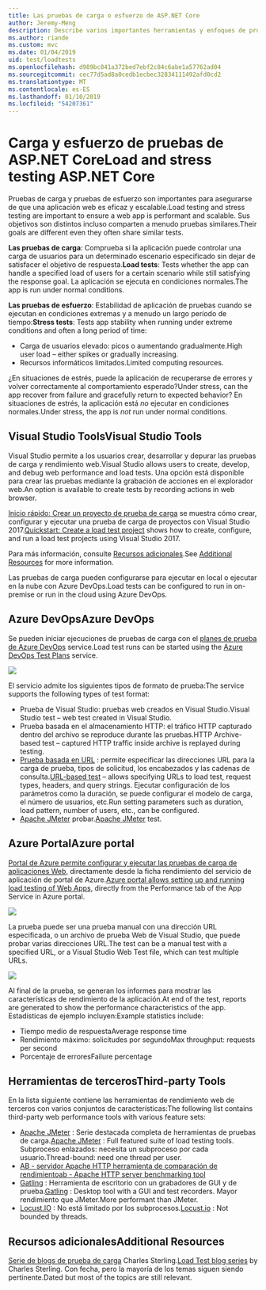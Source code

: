 ```yaml
---
title: Las pruebas de carga o esfuerzo de ASP.NET Core
author: Jeremy-Meng
description: Describe varios importantes herramientas y enfoques de pruebas de carga y las aplicaciones ASP.NET Core de prueba de carga.
ms.author: riande
ms.custom: mvc
ms.date: 01/04/2019
uid: test/loadtests
ms.openlocfilehash: d989bc841a372bed7ebf2c84c6abe1a57762ad04
ms.sourcegitcommit: cec77d5ad8a0cedb1ecbec32834111492afd0cd2
ms.translationtype: MT
ms.contentlocale: es-ES
ms.lasthandoff: 01/10/2019
ms.locfileid: "54207361"
---
```

# <a name="load-and-stress-testing-aspnet-core"></a><span data-ttu-id="4404b-103">Carga y esfuerzo de pruebas de ASP.NET Core</span><span class="sxs-lookup"><span data-stu-id="4404b-103">Load and stress testing ASP.NET Core</span></span>

<span data-ttu-id="4404b-104">Pruebas de carga y pruebas de esfuerzo son importantes para asegurarse de que una aplicación web es eficaz y escalable.</span><span class="sxs-lookup"><span data-stu-id="4404b-104">Load testing and stress testing are important to ensure a web app is performant and scalable.</span></span> <span data-ttu-id="4404b-105">Sus objetivos son distintos incluso comparten a menudo pruebas similares.</span><span class="sxs-lookup"><span data-stu-id="4404b-105">Their goals are different even they often share similar tests.</span></span>

<span data-ttu-id="4404b-106">**Las pruebas de carga**: Comprueba si la aplicación puede controlar una carga de usuarios para un determinado escenario especificado sin dejar de satisfacer el objetivo de respuesta.</span><span class="sxs-lookup"><span data-stu-id="4404b-106">**Load tests**: Tests whether the app can handle a specified load of users for a certain scenario while still satisfying the response goal.</span></span> <span data-ttu-id="4404b-107">La aplicación se ejecuta en condiciones normales.</span><span class="sxs-lookup"><span data-stu-id="4404b-107">The app is run under normal conditions.</span></span>

<span data-ttu-id="4404b-108">**Las pruebas de esfuerzo**: Estabilidad de aplicación de pruebas cuando se ejecutan en condiciones extremas y a menudo un largo período de tiempo:</span><span class="sxs-lookup"><span data-stu-id="4404b-108">**Stress tests**: Tests app stability when running under extreme conditions and often a long period of time:</span></span>

* <span data-ttu-id="4404b-109">Carga de usuarios elevado: picos o aumentando gradualmente.</span><span class="sxs-lookup"><span data-stu-id="4404b-109">High user load – either spikes or gradually increasing.</span></span>
* <span data-ttu-id="4404b-110">Recursos informáticos limitados.</span><span class="sxs-lookup"><span data-stu-id="4404b-110">Limited computing resources.</span></span>  

<span data-ttu-id="4404b-111">¿En situaciones de estrés, puede la aplicación de recuperarse de errores y volver correctamente al comportamiento esperado?</span><span class="sxs-lookup"><span data-stu-id="4404b-111">Under stress, can the app recover from failure and gracefully return to expected behavior?</span></span> <span data-ttu-id="4404b-112">En situaciones de estrés, la aplicación está *no* ejecutar en condiciones normales.</span><span class="sxs-lookup"><span data-stu-id="4404b-112">Under stress, the app is *not* run under normal conditions.</span></span>

## <a name="visual-studio-tools"></a><span data-ttu-id="4404b-113">Visual Studio Tools</span><span class="sxs-lookup"><span data-stu-id="4404b-113">Visual Studio Tools</span></span>

<span data-ttu-id="4404b-114">Visual Studio permite a los usuarios crear, desarrollar y depurar las pruebas de carga y rendimiento web.</span><span class="sxs-lookup"><span data-stu-id="4404b-114">Visual Studio allows users to create, develop, and debug web performance and load tests.</span></span> <span data-ttu-id="4404b-115">Una opción está disponible para crear las pruebas mediante la grabación de acciones en el explorador web.</span><span class="sxs-lookup"><span data-stu-id="4404b-115">An option is available to create tests by recording actions in web browser.</span></span>

<span data-ttu-id="4404b-116">[Inicio rápido: Crear un proyecto de prueba de carga](/visualstudio/test/quickstart-create-a-load-test-project?view=vs-2017) se muestra cómo crear, configurar y ejecutar una prueba de carga de proyectos con Visual Studio 2017.</span><span class="sxs-lookup"><span data-stu-id="4404b-116">[Quickstart: Create a load test project](/visualstudio/test/quickstart-create-a-load-test-project?view=vs-2017) shows how to create, configure, and run a load test projects using Visual Studio 2017.</span></span>

<span data-ttu-id="4404b-117">Para más información, consulte [Recursos adicionales](#add).</span><span class="sxs-lookup"><span data-stu-id="4404b-117">See [Additional Resources](#add) for more information.</span></span>

<span data-ttu-id="4404b-118">Las pruebas de carga pueden configurarse para ejecutar en local o ejecutar en la nube con Azure DevOps.</span><span class="sxs-lookup"><span data-stu-id="4404b-118">Load tests can be configured to run in on-premise or run in the cloud using Azure DevOps.</span></span>

## <a name="azure-devops"></a><span data-ttu-id="4404b-119">Azure DevOps</span><span class="sxs-lookup"><span data-stu-id="4404b-119">Azure DevOps</span></span>

<span data-ttu-id="4404b-120">Se pueden iniciar ejecuciones de pruebas de carga con el [planes de prueba de Azure DevOps](/azure/devops/test/load-test/index?view=vsts) service.</span><span class="sxs-lookup"><span data-stu-id="4404b-120">Load test runs can be started using the [Azure DevOps Test Plans](/azure/devops/test/load-test/index?view=vsts) service.</span></span>

![](./load-tests/_static/azure-devops-load-test.png)

<span data-ttu-id="4404b-121">El servicio admite los siguientes tipos de formato de prueba:</span><span class="sxs-lookup"><span data-stu-id="4404b-121">The service supports the following types of test format:</span></span>

- <span data-ttu-id="4404b-122">Prueba de Visual Studio: pruebas web creados en Visual Studio.</span><span class="sxs-lookup"><span data-stu-id="4404b-122">Visual Studio test – web test created in Visual Studio.</span></span>
- <span data-ttu-id="4404b-123">Prueba basada en el almacenamiento HTTP: el tráfico HTTP capturado dentro del archivo se reproduce durante las pruebas.</span><span class="sxs-lookup"><span data-stu-id="4404b-123">HTTP Archive-based test – captured HTTP traffic inside archive is replayed during testing.</span></span>
- <span data-ttu-id="4404b-124">[Prueba basada en URL](/azure/devops/test/load-test/get-started-simple-cloud-load-test?view=vsts) : permite especificar las direcciones URL para la carga de prueba, tipos de solicitud, los encabezados y las cadenas de consulta.</span><span class="sxs-lookup"><span data-stu-id="4404b-124">[URL-based test](/azure/devops/test/load-test/get-started-simple-cloud-load-test?view=vsts) – allows specifying URLs to load test, request types, headers, and query strings.</span></span> <span data-ttu-id="4404b-125">Ejecutar configuración de los parámetros como la duración, se puede configurar el modelo de carga, el número de usuarios, etc.</span><span class="sxs-lookup"><span data-stu-id="4404b-125">Run setting parameters such as duration, load pattern, number of users, etc., can be configured.</span></span>
- <span data-ttu-id="4404b-126">[Apache JMeter](https://jmeter.apache.org/) probar.</span><span class="sxs-lookup"><span data-stu-id="4404b-126">[Apache JMeter](https://jmeter.apache.org/) test.</span></span>

## <a name="azure-portal"></a><span data-ttu-id="4404b-127">Azure Portal</span><span class="sxs-lookup"><span data-stu-id="4404b-127">Azure portal</span></span>

<span data-ttu-id="4404b-128">[Portal de Azure permite configurar y ejecutar las pruebas de carga de aplicaciones Web,](/azure/devops/test/load-test/app-service-web-app-performance-test?view=vsts) directamente desde la ficha rendimiento del servicio de aplicación de portal de Azure.</span><span class="sxs-lookup"><span data-stu-id="4404b-128">[Azure portal allows setting up and running load testing of Web Apps,](/azure/devops/test/load-test/app-service-web-app-performance-test?view=vsts) directly from the Performance tab of the App Service in Azure portal.</span></span>

![](./load-tests/_static/azure-appservice-perf-test.png)

<span data-ttu-id="4404b-129">La prueba puede ser una prueba manual con una dirección URL especificada, o un archivo de prueba Web de Visual Studio, que puede probar varias direcciones URL.</span><span class="sxs-lookup"><span data-stu-id="4404b-129">The test can be a manual test with a specified URL, or a Visual Studio Web Test file, which can test multiple URLs.</span></span>

![](./load-tests/_static/azure-appservice-perf-test-config.png)

<span data-ttu-id="4404b-130">Al final de la prueba, se generan los informes para mostrar las características de rendimiento de la aplicación.</span><span class="sxs-lookup"><span data-stu-id="4404b-130">At end of the test, reports are generated to show the performance characteristics of the app.</span></span> <span data-ttu-id="4404b-131">Estadísticas de ejemplo incluyen:</span><span class="sxs-lookup"><span data-stu-id="4404b-131">Example statistics include:</span></span>

- <span data-ttu-id="4404b-132">Tiempo medio de respuesta</span><span class="sxs-lookup"><span data-stu-id="4404b-132">Average response time</span></span>
- <span data-ttu-id="4404b-133">Rendimiento máximo: solicitudes por segundo</span><span class="sxs-lookup"><span data-stu-id="4404b-133">Max throughput: requests per second</span></span>
- <span data-ttu-id="4404b-134">Porcentaje de errores</span><span class="sxs-lookup"><span data-stu-id="4404b-134">Failure percentage</span></span>

## <a name="third-party-tools"></a><span data-ttu-id="4404b-135">Herramientas de terceros</span><span class="sxs-lookup"><span data-stu-id="4404b-135">Third-party Tools</span></span>

<span data-ttu-id="4404b-136">En la lista siguiente contiene las herramientas de rendimiento web de terceros con varios conjuntos de características:</span><span class="sxs-lookup"><span data-stu-id="4404b-136">The following list contains third-party web performance tools with various feature sets:</span></span>

- <span data-ttu-id="4404b-137">[Apache JMeter](https://jmeter.apache.org/) : Serie destacada completa de herramientas de pruebas de carga.</span><span class="sxs-lookup"><span data-stu-id="4404b-137">[Apache JMeter](https://jmeter.apache.org/) : Full featured suite of load testing tools.</span></span> <span data-ttu-id="4404b-138">Subproceso enlazados: necesita un subproceso por cada usuario.</span><span class="sxs-lookup"><span data-stu-id="4404b-138">Thread-bound: need one thread per user.</span></span>
- [<span data-ttu-id="4404b-139">AB - servidor Apache HTTP herramienta de comparación de rendimiento</span><span class="sxs-lookup"><span data-stu-id="4404b-139">ab - Apache HTTP server benchmarking tool</span></span>](https://httpd.apache.org/docs/2.4/programs/ab.html)
- <span data-ttu-id="4404b-140">[Gatling](https://gatling.io/) : Herramienta de escritorio con un grabadores de GUI y de prueba.</span><span class="sxs-lookup"><span data-stu-id="4404b-140">[Gatling](https://gatling.io/) : Desktop tool with a GUI and test recorders.</span></span> <span data-ttu-id="4404b-141">Mayor rendimiento que JMeter.</span><span class="sxs-lookup"><span data-stu-id="4404b-141">More performant than JMeter.</span></span>
- <span data-ttu-id="4404b-142">[Locust.IO](https://locust.io/) : No está limitado por los subprocesos.</span><span class="sxs-lookup"><span data-stu-id="4404b-142">[Locust.io](https://locust.io/) : Not bounded by threads.</span></span>

<a name="add"></a>
## <a name="additional-resources"></a><span data-ttu-id="4404b-143">Recursos adicionales</span><span class="sxs-lookup"><span data-stu-id="4404b-143">Additional Resources</span></span>

<span data-ttu-id="4404b-144">[Serie de blogs de prueba de carga](https://blogs.msdn.microsoft.com/charles_sterling/2015/06/01/load-test-series-part-i-creating-web-performance-tests-for-a-load-test/) Charles Sterling.</span><span class="sxs-lookup"><span data-stu-id="4404b-144">[Load Test blog series](https://blogs.msdn.microsoft.com/charles_sterling/2015/06/01/load-test-series-part-i-creating-web-performance-tests-for-a-load-test/) by Charles Sterling.</span></span> <span data-ttu-id="4404b-145">Con fecha, pero la mayoría de los temas siguen siendo pertinente.</span><span class="sxs-lookup"><span data-stu-id="4404b-145">Dated but most of the topics are still relevant.</span></span>
